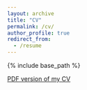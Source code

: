```yaml
---
layout: archive
title: "CV"
permalink: /cv/
author_profile: true
redirect_from:
  - /resume
---
```


{% include base_path %}

<a href="CV_august_2022.pdf" target="_blank">PDF version of my CV</a>
